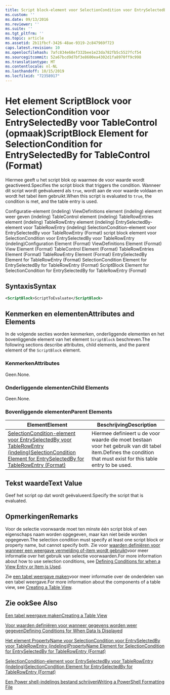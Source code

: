 ```yaml
---
title: Script block-element voor SelectionCondition voor EntrySelectedBy voor TableControl (indeling) | Microsoft Docs
ms.custom: ''
ms.date: 09/13/2016
ms.reviewer: ''
ms.suite: ''
ms.tgt_pltfrm: ''
ms.topic: article
ms.assetid: 2b11fbcf-3426-48ae-9319-2c847969f723
caps.latest.revision: 10
ms.openlocfilehash: 7afc834e68ef332bee1e23da782fb5c5527fcf54
ms.sourcegitcommit: 52a67bcd9d7bf3e8600ea4302d1fa8970ff9c998
ms.translationtype: MT
ms.contentlocale: nl-NL
ms.lasthandoff: 10/15/2019
ms.locfileid: "72358917"
---
```

# <a name="scriptblock-element-for-selectioncondition-for-entryselectedby-for-tablecontrol-format"></a><span data-ttu-id="7c1cd-102">Het element ScriptBlock voor SelectionCondition voor EntrySelectedBy voor TableControl (opmaak)</span><span class="sxs-lookup"><span data-stu-id="7c1cd-102">ScriptBlock Element for SelectionCondition for EntrySelectedBy for TableControl (Format)</span></span>

<span data-ttu-id="7c1cd-103">Hiermee geeft u het script blok op waarmee de voor waarde wordt geactiveerd.</span><span class="sxs-lookup"><span data-stu-id="7c1cd-103">Specifies the script block that triggers the condition.</span></span> <span data-ttu-id="7c1cd-104">Wanneer dit script wordt geëvalueerd als `true`, wordt aan de voor waarde voldaan en wordt het tabel item gebruikt.</span><span class="sxs-lookup"><span data-stu-id="7c1cd-104">When this script is evaluated to `true`, the condition is met, and the table entry is used.</span></span>

<span data-ttu-id="7c1cd-105">Configuratie-element (indeling) ViewDefinitions element (indeling) element weer geven (indeling) TableControl element (indeling) TableRowEntries element (indeling) TableRowEntry element (indeling) EntrySelectedBy-element voor TableRowEntry (indeling) SelectionCondition-element voor EntrySelectedBy voor TableRowEntry (Format) script block element voor SelectionCondition voor EntrySelectedBy voor TableRowEntry (indeling)</span><span class="sxs-lookup"><span data-stu-id="7c1cd-105">Configuration Element (Format) ViewDefinitions Element (Format) View Element (Format) TableControl Element (Format) TableRowEntries Element (Format) TableRowEntry Element (Format) EntrySelectedBy Element for TableRowEntry (Format) SelectionCondition Element for EntrySelectedBy for TableRowEntry (Format) ScriptBlock Element for SelectionCondition for EntrySelectedBy for TableRowEntry (Format)</span></span>

## <a name="syntax"></a><span data-ttu-id="7c1cd-106">Syntaxis</span><span class="sxs-lookup"><span data-stu-id="7c1cd-106">Syntax</span></span>

```xml
<ScriptBlock>ScriptToEvaluate</ScriptBlock>
```

## <a name="attributes-and-elements"></a><span data-ttu-id="7c1cd-107">Kenmerken en elementen</span><span class="sxs-lookup"><span data-stu-id="7c1cd-107">Attributes and Elements</span></span>

<span data-ttu-id="7c1cd-108">In de volgende secties worden kenmerken, onderliggende elementen en het bovenliggende element van het element `ScriptBlock` beschreven.</span><span class="sxs-lookup"><span data-stu-id="7c1cd-108">The following sections describe attributes, child elements, and the parent element of the `ScriptBlock` element.</span></span>

### <a name="attributes"></a><span data-ttu-id="7c1cd-109">Kenmerken</span><span class="sxs-lookup"><span data-stu-id="7c1cd-109">Attributes</span></span>

<span data-ttu-id="7c1cd-110">Geen.</span><span class="sxs-lookup"><span data-stu-id="7c1cd-110">None.</span></span>

### <a name="child-elements"></a><span data-ttu-id="7c1cd-111">Onderliggende elementen</span><span class="sxs-lookup"><span data-stu-id="7c1cd-111">Child Elements</span></span>

<span data-ttu-id="7c1cd-112">Geen.</span><span class="sxs-lookup"><span data-stu-id="7c1cd-112">None.</span></span>

### <a name="parent-elements"></a><span data-ttu-id="7c1cd-113">Bovenliggende elementen</span><span class="sxs-lookup"><span data-stu-id="7c1cd-113">Parent Elements</span></span>

|<span data-ttu-id="7c1cd-114">Element</span><span class="sxs-lookup"><span data-stu-id="7c1cd-114">Element</span></span>|<span data-ttu-id="7c1cd-115">Beschrijving</span><span class="sxs-lookup"><span data-stu-id="7c1cd-115">Description</span></span>|
|-------------|-----------------|
|[<span data-ttu-id="7c1cd-116">SelectionCondition-element voor EntrySelectedBy voor TableRowEntry (indeling)</span><span class="sxs-lookup"><span data-stu-id="7c1cd-116">SelectionCondition Element for EntrySelectedBy for TableRowEntry (Format)</span></span>](./selectioncondition-element-for-entryselectedby-for-tablecontrol-format.md)|<span data-ttu-id="7c1cd-117">Hiermee definieert u de voor waarde die moet bestaan voor het gebruik van dit tabel item.</span><span class="sxs-lookup"><span data-stu-id="7c1cd-117">Defines the condition that must exist for this table entry to be used.</span></span>|

## <a name="text-value"></a><span data-ttu-id="7c1cd-118">Tekst waarde</span><span class="sxs-lookup"><span data-stu-id="7c1cd-118">Text Value</span></span>

<span data-ttu-id="7c1cd-119">Geef het script op dat wordt geëvalueerd.</span><span class="sxs-lookup"><span data-stu-id="7c1cd-119">Specify the script that is evaluated.</span></span>

## <a name="remarks"></a><span data-ttu-id="7c1cd-120">Opmerkingen</span><span class="sxs-lookup"><span data-stu-id="7c1cd-120">Remarks</span></span>

<span data-ttu-id="7c1cd-121">Voor de selectie voorwaarde moet ten minste één script blok of een eigenschaps naam worden opgegeven, maar kan niet beide worden opgegeven.</span><span class="sxs-lookup"><span data-stu-id="7c1cd-121">The selection condition must specify at least one script block or property name, but cannot specify both.</span></span> <span data-ttu-id="7c1cd-122">Zie voor [waarden definiëren voor wanneer een weergave vermelding of-item wordt gebruikt](./defining-conditions-for-displaying-data.md)voor meer informatie over het gebruik van selectie voorwaarden.</span><span class="sxs-lookup"><span data-stu-id="7c1cd-122">For more information about how to use selection conditions, see [Defining Conditions for when a View Entry or Item is Used](./defining-conditions-for-displaying-data.md).</span></span>

<span data-ttu-id="7c1cd-123">Zie [een tabel weergave maken](./creating-a-table-view.md)voor meer informatie over de onderdelen van een tabel weergave.</span><span class="sxs-lookup"><span data-stu-id="7c1cd-123">For more information about the components of a table view, see [Creating a Table View](./creating-a-table-view.md).</span></span>

## <a name="see-also"></a><span data-ttu-id="7c1cd-124">Zie ook</span><span class="sxs-lookup"><span data-stu-id="7c1cd-124">See Also</span></span>

[<span data-ttu-id="7c1cd-125">Een tabel weergave maken</span><span class="sxs-lookup"><span data-stu-id="7c1cd-125">Creating a Table View</span></span>](./creating-a-table-view.md)

[<span data-ttu-id="7c1cd-126">Voor waarden definiëren voor wanneer gegevens worden weer gegeven</span><span class="sxs-lookup"><span data-stu-id="7c1cd-126">Defining Conditions for When Data Is Displayed</span></span>](./defining-conditions-for-displaying-data.md)

[<span data-ttu-id="7c1cd-127">Het element PropertyName voor SelectionCondition voor EntrySelectedBy voor TableRowEntry (indeling)</span><span class="sxs-lookup"><span data-stu-id="7c1cd-127">PropertyName Element for SelectionCondition for EntrySelectedBy for TableRowEntry (Format)</span></span>](./propertyname-element-for-selectioncondition-for-entryselectedby-for-tablerowentry-format.md)

[<span data-ttu-id="7c1cd-128">SelectionCondition-element voor EntrySelectedBy voor TableRowEntry (indeling)</span><span class="sxs-lookup"><span data-stu-id="7c1cd-128">SelectionCondition Element for EntrySelectedBy for TableRowEntry (Format)</span></span>](./selectioncondition-element-for-entryselectedby-for-tablecontrol-format.md)

[<span data-ttu-id="7c1cd-129">Een Power shell-indelings bestand schrijven</span><span class="sxs-lookup"><span data-stu-id="7c1cd-129">Writing a PowerShell Formatting File</span></span>](./writing-a-powershell-formatting-file.md)
